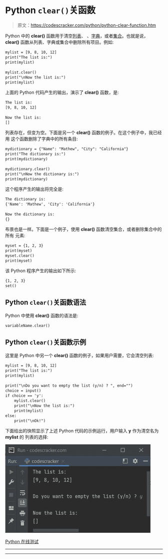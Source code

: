 # Python `clear()`关函数

> 原文：<https://codescracker.com/python/python-clear-function.htm>

Python 中的 **clear()** 函数用于清空[列表](/python/python-lists.htm)、 、[字典](/python/python-dictionary.htm)，或者[集合](/python/python-set.htm)。也就是说， **clear()** 函数从列表、字典或集合中删除所有项目。例如:

```
mylist = [9, 8, 10, 12]
print("The list is:")
print(mylist)

mylist.clear()
print("\nNow the list is:")
print(mylist)
```

上面的 Python 代码产生的输出，演示了 **clear()** 函数，是:

```
The list is:
[9, 8, 10, 12]

Now the list is:
[]
```

列表存在，但变为空。下面是另一个 **clear()** 函数的例子。在这个例子中，我已经用 这个函数删除了字典中的所有条目:

```
mydictionary = {"Name": "Mathew", "City": "California"}
print("The dictionary is:")
print(mydictionary)

mydictionary.clear()
print("\nNow the dictionary is:")
print(mydictionary)
```

这个程序产生的输出将完全是:

```
The dictionary is:
{'Name': 'Mathew', 'City': 'California'}

Now the dictionary is:
{}
```

布景也是一样。下面是一个例子，使用 **clear()** 函数清空集合，或者删除集合中的所有 元素:

```
myset = {1, 2, 3}
print(myset)
myset.clear()
print(myset)
```

该 Python 程序产生的输出如下所示:

```
{1, 2, 3}
set()
```

## Python `clear()`关函数语法

Python 中使用 **clear()** 函数的语法是:

```
variableName.clear()
```

## Python `clear()`关函数示例

这里是 Python 中另一个 **clear()** 函数的例子，如果用户需要，它会清空列表:

```
mylist = [9, 8, 10, 12]
print("The list is:")
print(mylist)

print("\nDo you want to empty the list (y/n) ? ", end="")
choice = input()
if choice == 'y':
    mylist.clear()
    print("\nNow the list is:")
    print(mylist)
else:
    print("\nOk!")
```

下面给出的快照显示了上述 Python 代码的示例运行，用户输入 **y** 作为清空名为 **mylist** 的 列表的选择:

![python clear function](img/a6ff884d71dc83248be5c9cff4308072.png)

[Python 在线测试](/exam/showtest.php?subid=10)

* * *

* * *